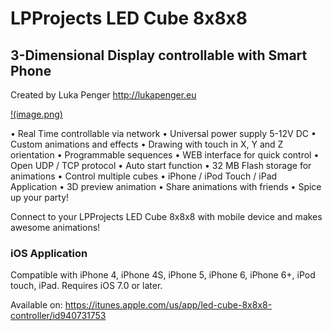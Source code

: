 # LPProjects LED Cube 8x8x8
## 3-Dimensional Display controllable with Smart Phone

Created by Luka Penger
http://lukapenger.eu

[!(image.png)](image.png)

• Real Time controllable via network
• Universal power supply 5-12V DC
• Custom animations and effects
• Drawing with touch in X, Y and Z orientation
• Programmable sequences
• WEB interface for quick control
• Open UDP / TCP protocol
• Auto start function
• 32 MB Flash storage for animations
• Control multiple cubes
• iPhone / iPod Touch / iPad Application
• 3D preview animation
• Share animations with friends
• Spice up your party!

Connect to your LPProjects LED Cube 8x8x8 with mobile device and makes awesome animations!

### iOS Application

Compatible with iPhone 4, iPhone 4S, iPhone 5, iPhone 6, iPhone 6+, iPod touch, iPad. Requires iOS 7.0 or later.

Available on: https://itunes.apple.com/us/app/led-cube-8x8x8-controller/id940731753
